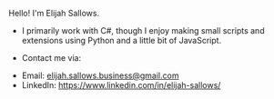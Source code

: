 Hello! I'm Elijah Sallows.
- I primarily work with C#, though I enjoy making small scripts and extensions using Python and a little bit of JavaScript.


- Contact me via:
* Email: elijah.sallows.business@gmail.com 
* LinkedIn: https://www.linkedin.com/in/elijah-sallows/
